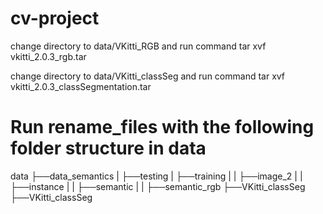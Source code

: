 # cv-project

change directory to data/VKitti_RGB and run command
tar xvf vkitti_2.0.3_rgb.tar

change directory to data/VKitti_classSeg and run command
tar xvf vkitti_2.0.3_classSegmentation.tar

# Run rename_files with the following folder structure in data
data
├──data_semantics
|  ├──testing
|  ├──training
|  |  ├──image_2
|  |  ├──instance
|  |  ├──semantic
|  |  ├──semantic_rgb
├──VKitti_classSeg
├──VKitti_classSeg



